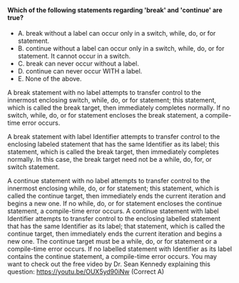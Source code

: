 #### Which of the following statements regarding 'break' and 'continue' are true?

* A. break without a label can occur only in a switch, while, do, or for statement.
* B. continue without a label can occur only in a switch, while, do, or for statement.
  It cannot occur in a switch.
* C. break can never occur without a label.
* D. continue can never occur WITH a label.
* E. None of the above.

A break statement with no label attempts to transfer control to the innermost enclosing switch,
while, do, or for statement; this statement, which is called the break target,
then immediately completes normally. If no switch, while, do, or for statement encloses the break statement,
a compile-time error occurs.

A break statement with label Identifier attempts to transfer control
to the enclosing labeled statement that has the same Identifier as its label; this statement,
which is called the break target, then immediately completes normally.
In this case, the break target need not be a while, do, for, or switch statement.

A continue statement with no label attempts to transfer control
to the innermost enclosing while, do, or for statement; this statement,
which is called the continue target, then immediately ends the current iteration and begins a new one.
If no while, do, or for statement encloses the continue statement, a compile-time error occurs.
A continue statement with label Identifier attempts to transfer control to the enclosing
labelled statement that has the same Identifier as its label; that statement,
which is called the continue target, then immediately ends the current iteration
and begins a new one. The continue target must be a while, do, or for statement or a compile-time error occurs.
If no labelled statement with Identifier as its label contains the continue statement, a compile-time error occurs.
You may want to check out the free video by Dr. Sean Kennedy explaining this question: https://youtu.be/OUX5yd90iNw
(Correct A)
